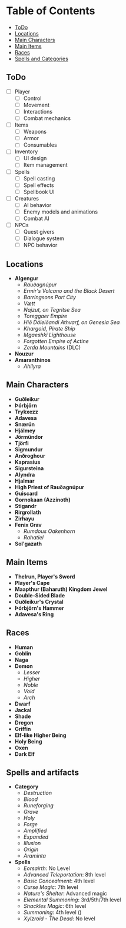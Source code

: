 # Table of Contents
- [ToDo](#todo)
- [Locations](#locations)
- [Main Characters](#main-characters)
- [Main Items](#main-items)
- [Races](#races)
- [Spells and Categories](#spells-and-artifacts)

## ToDo

- [ ] Player
    - [ ] Control
    - [ ] Movement
    - [ ] Interactions
    - [ ] Combat mechanics
- [ ] Items
    - [ ] Weapons
    - [ ] Armor
    - [ ] Consumables
- [ ] Inventory
    - [ ] UI design
    - [ ] Item management
- [ ] Spells
    - [ ] Spell casting
    - [ ] Spell effects
    - [ ] Spellbook UI
- [ ] Creatures
    - [ ] AI behavior
    - [ ] Enemy models and animations
    - [ ] Combat AI
- [ ] NPCs
    - [ ] Quest givers
    - [ ] Dialogue system
    - [ ] NPC behavior

## Locations

- **Algengur**
  - *Rauðagnúpur*
  - *Ermir's Volcano and the Black Desert*
  - *Barringsons Port City*
  - *Vætt*
  - *Najzut, on Tegritse Sea*
  - *Toreggaer Empire*
  - *Hið Dáleiðandi Athvarf, on Genesia Sea*
  - *Khargoid, Pirate Ship*
  - *Mgaeshki Lighthouse*
  - *Forgotten Empire of Actine*
  - *Zerda Mountains* (DLC)
- **Nouzur**
- **Amaranthinos**
  - *Ahilyra*

## Main Characters

- **Guðleikur**
- **Þórbjörn**
- **Trykxezz**
- **Adavesa**
- **Snærún**
- **Hjálmey**
- **Jörmündor**
- **Tjörfi**
- **Sigmundur**
- **Anðroghour**
- **Kaprasíus**
- **Sigursteina**
- **Alyndra**
- **Hjalmar**
- **High Priest of Rauðagnúpur**
- **Guiscard**
- **Gornokaan (Azzinoth)**
- **Stigandr**
- **Rirgrollath**
- **Zirhayu**
- **Fenix Grav**
  - *Rumdous Oakenhorn*
  - *Rahatiel*
- **Sol'gazath**

## Main Items

- **Thelrun, Player's Sword**
- **Player's Cape**
- **Maapthur (Baharuth) Kingdom Jewel**
- **Double-Sided Blade**
- **Guðleikur's Crystal**
- **Þórbjörn's Hammer**
- **Adavesa's Ring**

## Races

- **Human**
- **Goblin**
- **Naga**
- **Demon**
  - *Lesser*
  - *Higher*
  - *Noble*
  - *Void*
  - *Arch*
- **Dwarf**
- **Jackal**
- **Shade**
- **Dregon**
- **Griffin**
- **Elf-like Higher Being**
- **Holy Being**
- **Oxen**
- **Dark Elf**

## Spells and artifacts

- **Category**
    - *Destruction*
    - *Blood*
    - *Runeforging*
    - *Grave*
    - *Holy*
    - *Forge*
    - *Amplified*
    - *Expanded*
    - *Illusion*
    - *Origin*
    - *Araminta*
- **Spells**
    - *Eorsairth*: No Level 
    - *Advanced Teleportation*: 8th level
    - *Basic Concealment*: 4th level
    - *Curse Magic*: 7th level
    - *Nature's Shelter*: Advanced magic
    - *Elemental Summoning*: 3rd/5th/7th level
    - *Shackles Magic*: 6th level
    - *Summoning*: 4th level  ()
    - *Xylzroid - The Dead*: No level

# 